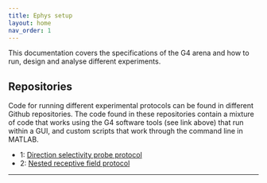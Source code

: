 ```yaml
---
title: Ephys setup
layout: home
nav_order: 1
---
```


This documentation covers the specifications of the G4 arena and how to run, design and analyse different experiments.

## Repositories
Code for running different experimental protocols can be found in different Github repositories. 
The code found in these repositories contain a mixture of code that works using the G4 software tools (see link above) that run within a GUI, and custom scripts that work through the command line in MATLAB. 

- 1: [Direction selectivity probe protocol]
- 2: [Nested receptive field protocol]

----

[Direction selectivity probe protocol]: https://github.com/leburnett/DS_probe_protocol
[Nested receptive field protocol]: https://github.com/leburnett/nested_RF_stimulus
